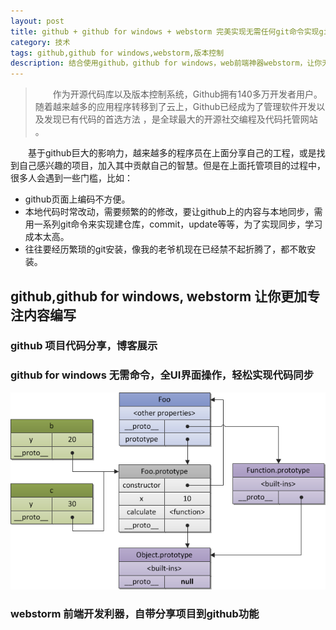 ```yaml
---
layout: post
title: github + github for windows + webstorm 完美实现无需任何git命令实现github与本地代码的版本控制
category: 技术
tags: github,github for windows,webstorm,版本控制
description: 结合使用github，github for windows，web前端神器webstorm，让你无需掌握git命令知识，轻松实现本地与github仓库上的代码版本控制，更加专注编码。
---
```


> 　　作为开源代码库以及版本控制系统，Github拥有140多万开发者用户。随着越来越多的应用程序转移到了云上，Github已经成为了管理软件开发以及发现已有代码的首选方法 ，是全球最大的开源社交编程及代码托管网站 。

 　　基于github巨大的影响力，越来越多的程序员在上面分享自己的工程，或是找到自己感兴趣的项目，加入其中贡献自己的智慧。但是在上面托管项目的过程中，很多人会遇到一些门槛，比如：
- github页面上编码不方便。
- 本地代码时常改动，需要频繁的的修改，要让github上的内容与本地同步，需用一系列git命令来实现建仓库，commit，update等等，为了实现同步，学习成本太高。
- 往往要经历繁琐的git安装，像我的老爷机现在已经禁不起折腾了，都不敢安装。

## github,github for windows, webstorm 让你更加专注内容编写

### github 项目代码分享，博客展示

### github for windows  无需命令，全UI界面操作，轻松实现代码同步

![df](../public/img/javascript-prototype.png)


### webstorm  前端开发利器，自带分享项目到github功能



